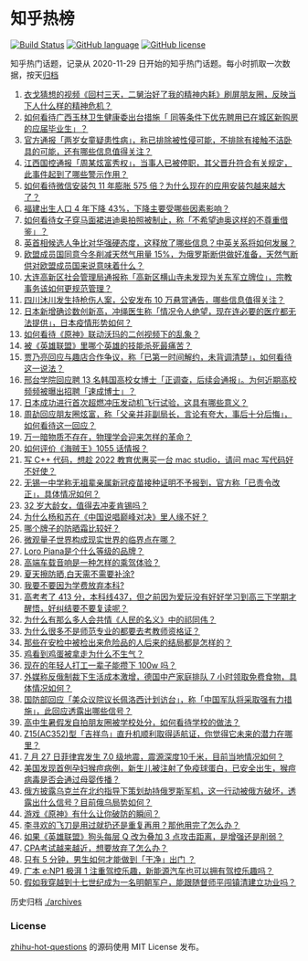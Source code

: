# 知乎热榜
[![Build Status](https://github.com/ToWeLong/zhihu-hot-questions/workflows/CI/badge.svg)](https://github.com/ToWeLong/zhihu-hot-questions/actions)
[![GitHub language](https://img.shields.io/badge/language-golang-orange.svg)](https://golang.org/)
[![GitHub license](https://img.shields.io/github/license/ToWeLong/zhihu-hot-questions)](https://github.com/ToWeLong/zhihu-hot-questions/blob/main/LICENSE)

知乎热门话题，记录从 2020-11-29 日开始的知乎热门话题。每小时抓取一次数据，按天[归档](./archives)

<!-- BEGIN -->

1. [衣戈猜想的视频《回村三天，二舅治好了我的精神内耗》刷屏朋友圈，反映当下人什么样的精神危机？](https://www.zhihu.com/question/545392654)
1. [如何看待广西玉林卫生健康委出台措施「 同等条件下优先聘用已在城区新购房的应届毕业生」？](https://www.zhihu.com/question/545400571)
1. [官方通报「两岁女童疑患性病」，称已排除被性侵可能，不排除有接触不洁卧具的可能，还有哪些信息值得关注？](https://www.zhihu.com/question/545460551)
1. [江西国控通报「周某炫富秀权」，当事人已被停职，其父晋升符合有关规定，此事件起到了哪些警示作用？](https://www.zhihu.com/question/545500572)
1. [如何看待微信安装包 11 年膨胀 575 倍？为什么现在的应用安装包越来越大了？](https://www.zhihu.com/question/545441391)
1. [福建出生人口 4 年下降 43%，下降主要受哪些因素影响？](https://www.zhihu.com/question/545081907)
1. [如何看待女子穿马面裙进迪奥拍照被制止，称「不希望迪奥这样的不尊重借鉴」？](https://www.zhihu.com/question/545512008)
1. [英首相候选人争比对华强硬态度，这释放了哪些信息？中英关系将如何发展？](https://www.zhihu.com/question/545349291)
1. [欧盟成员国同意今冬削减天然气用量 15%，为俄罗斯断供做好准备，天然气断供对欧盟成员国来说意味着什么？](https://www.zhihu.com/question/545509714)
1. [大连高新区社会管理局通报称「高新区横山寺未发现为关东军立牌位」，宗教事务该如何更规范管理？](https://www.zhihu.com/question/545508450)
1. [四川沐川发生持枪伤人案，公安发布 10 万悬赏通告，哪些信息值得关注？](https://www.zhihu.com/question/545525071)
1. [日本新增确诊数创新高，冲绳医生称「情况令人绝望，现在连必要的医疗都无法提供」，日本疫情形势如何？](https://www.zhihu.com/question/545397923)
1. [如何看待《原神》联动沃玛的二创视频下的乱象？](https://www.zhihu.com/question/545361082)
1. [被《英雄联盟》里哪个英雄的技能杀死最痛苦？](https://www.zhihu.com/question/535392643)
1. [贾乃亮回应与趣店合作争议，称「已第一时间解约，未背调清楚」，如何看待这一说法？](https://www.zhihu.com/question/545437382)
1. [邢台学院回应聘 13 名韩国高校女博士「正调查，后续会通报」。为何近期高校频频被曝出招聘「速成博士」？](https://www.zhihu.com/question/545398217)
1. [日本成功进行首次超燃冲压发动机飞行试验，这具有哪些意义？](https://www.zhihu.com/question/545055543)
1. [周劼回应朋友圈炫富，称「父亲并非副局长，言论有夸大，事后十分后悔」，如何看待这一回应？](https://www.zhihu.com/question/545440343)
1. [万一暗物质不存在，物理学会迎来怎样的革命？](https://www.zhihu.com/question/544836239)
1. [如何评价《海贼王》1055 话情报？](https://www.zhihu.com/question/545266357)
1. [写 C++ 代码，想趁 2022 教育优惠买一台 mac studio，请问 mac 写代码好不好使？](https://www.zhihu.com/question/540115375)
1. [无锡一中学称无祖辈亲属新冠疫苗接种证明不予报到，官方称「已责令改正」，具体情况如何？](https://www.zhihu.com/question/545397697)
1. [32 岁大龄女，值得去冲麦肯锡吗？](https://www.zhihu.com/question/537345031)
1. [为什么杨和苏在《中国说唱巅峰对决》里人缘不好？](https://www.zhihu.com/question/543884184)
1. [哪个牌子的防晒霜比较好？](https://www.zhihu.com/question/19649819)
1. [微观量子世界构成现实世界的临界点在哪？](https://www.zhihu.com/question/544972868)
1. [Loro Piana是个什么等级的品牌？](https://www.zhihu.com/question/31841668)
1. [高端车载音响是一种怎样的乘驾体验？](https://www.zhihu.com/question/35548722)
1. [夏天擦防晒,白天需不需要补涂?](https://www.zhihu.com/question/543923878)
1. [我要不要因为学费放弃本科?](https://www.zhihu.com/question/545458379)
1. [高考考了 413 分，本科线437，但之前因为爱玩没有好好学习到高三下学期才醒悟，好纠结要不要复读呢？](https://www.zhihu.com/question/539726642)
1. [为什么有那么多人会共情《人民的名义》中的祁同伟？](https://www.zhihu.com/question/534577647)
1. [为什么很多不是师范专业的都要去考教师资格证？](https://www.zhihu.com/question/543269712)
1. [那些在安检中被检出来危险品的人后来的结局都是怎样的？](https://www.zhihu.com/question/68272551)
1. [鸡看到鸡蛋被拿走为什么不生气？](https://www.zhihu.com/question/24728044)
1. [现在的年轻人打工一辈子能攒下 100w 吗？](https://www.zhihu.com/question/518400012)
1. [外媒称反俄制裁下生活成本激增，德国中产家庭排队 7 小时领取免费食物，具体情况如何？](https://www.zhihu.com/question/545247174)
1. [国防部回应「美众议院议长佩洛西计划访台」，称「中国军队将采取强有力措施」，此回应透露出哪些信号？](https://www.zhihu.com/question/545438429)
1. [高中生暑假发自拍朋友圈被学校处分，如何看待学校的做法？](https://www.zhihu.com/question/545418905)
1. [Z15(AC352)型「吉祥鸟」直升机顺利取得适航证，你觉得它未来的潜力在哪里？](https://www.zhihu.com/question/545341961)
1. [7 月 27 日菲律宾发生 7.0 级地震，震源深度10千米，目前当地情况如何？](https://www.zhihu.com/question/545516953)
1. [美国发现首例孕妇猴痘病例，新生儿被注射了免疫球蛋白，已安全出生，猴痘病毒是否会通过母婴传播？](https://www.zhihu.com/question/545521695)
1. [俄方披露乌克兰在北约指导下策划劫持俄罗斯军机，这一行动被俄方破坏，透露出什么信号？目前俄乌局势如何？](https://www.zhihu.com/question/545362627)
1. [游戏《原神》有什么让你破防的瞬间？](https://www.zhihu.com/question/466342008)
1. [李寻欢的飞刀是用过就扔还是重复再用？那他用完了怎么办？](https://www.zhihu.com/question/542182159)
1. [如果《英雄联盟》狗头每层 Q 改为叠加 3 点攻击距离，是增强还是削弱？](https://www.zhihu.com/question/544136277)
1. [CPA考试越来越近，想要放弃了怎么办？](https://www.zhihu.com/question/540729856)
1. [只有 5 分钟，男生如何才能做到「干净」出门 ？](https://www.zhihu.com/question/544567544)
1. [广本 e:NP1 极湃 1 注重驾控乐趣，新能源汽车也可以拥有驾控乐趣吗？](https://www.zhihu.com/question/544976138)
1. [假如我穿越到十七世纪成为一名明朝军户，能跟随督师平闯镇清建立功业吗？](https://www.zhihu.com/question/341190260)

<!-- END -->

历史归档 [./archives](./archives)


### License
[zhihu-hot-questions](https://github.com/towelong/zhihu-hot-questions) 的源码使用 MIT License 发布。